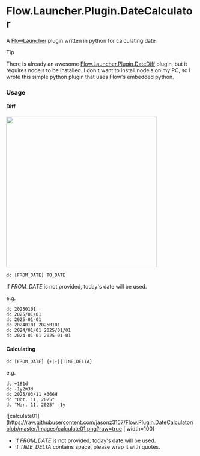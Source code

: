 # Flow.Launcher.Plugin.DateCalculator
A [FlowLauncher](https://github.com/Flow-Launcher/Flow.Launcher) plugin written in python for calculating date

> [!TIP]
> There is already an awesome [Flow.Launcher.Plugin.DateDiff](https://github.com/LeoDupont/Flow.Launcher.Plugin.DateDiff) plugin, but it requires nodejs to be installed. I don't want to install nodejs on my PC, so I wrote this simple python plugin that uses Flow's embedded python.

### Usage
#### Diff

<img src="https://s2.loli.net/2024/03/07/oxOzmCsUMZ2l1Ja.png" width="400">

```
dc [FROM_DATE] TO_DATE
```
If *FROM_DATE* is not provided, today's date will be used.

e.g.
```
dc 20250101
dc 2025/01/01
dc 2025-01-01
dc 20240101 20250101
dc 2024/01/01 2025/01/01
dc 2024-01-01 2025-01-01
```
#### Calculating

```
dc [FROM_DATE] {+|-}{TIME_DELTA}
```
e.g.
```
dc +181d
dc -1y2m3d
dc 2025/03/11 +366H
dc "Oct. 11, 2025"
dc "Mar. 11, 2025" -1y
```
![calculate01](https://raw.githubusercontent.com/jasonz3157/Flow.Plugin.DateCalculator/blob/master/Images/calculate01.png?raw=true | width=100)

- If *FROM_DATE* is not provided, today's date will be used.
- If *TIME_DELTA* contains space, please wrap it with quotes.